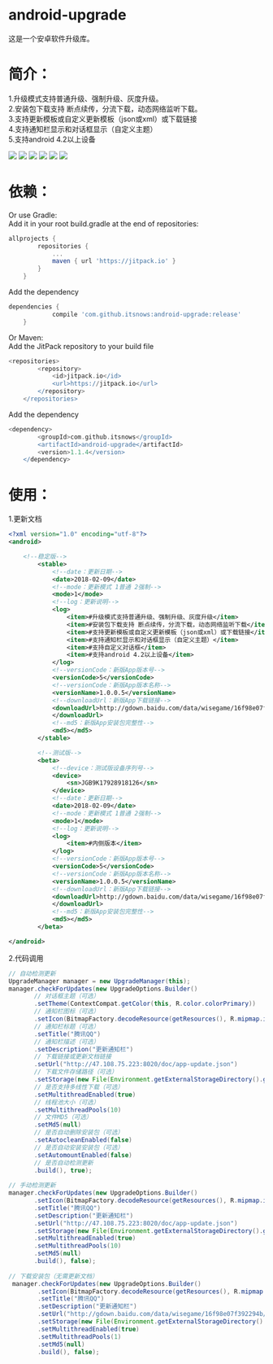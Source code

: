 # android-upgrade
这是一个安卓软件升级库。<br>

简介：
====
1.升级模式支持普通升级、强制升级、灰度升级。<br>
2.安装包下载支持 断点续传，分流下载，动态网络监听下载。<br>
3.支持更新模板或自定义更新模板（json或xml）或下载链接<br>
4.支持通知栏显示和对话框显示（自定义主题）<br>
5.支持android 4.2以上设备<br>

![](https://github.com/itsnows/android-upgrade/raw/master/gif/Screenshot_1576573097.png)
![](https://github.com/itsnows/android-upgrade/raw/master/gif/Screenshot_1576573103.png) 
![](https://github.com/itsnows/android-upgrade/raw/master/gif/Screenshot_1576573106.png)
![](https://github.com/itsnows/android-upgrade/raw/master/gif/Screenshot_1576573116.png)
![](https://github.com/itsnows/android-upgrade/raw/master/gif/Screenshot_1576573138.png)
![](https://github.com/itsnows/android-upgrade/raw/master/gif/Screenshot_1576573246.png)

依赖：
====

Or use Gradle:<br>
Add it in your root build.gradle at the end of repositories:<br>
```groovy
allprojects {
		repositories {
			...
			maven { url 'https://jitpack.io' }
		}
	}
```

Add the dependency<br>
```groovy
dependencies {
	        compile 'com.github.itsnows:android-upgrade:release'
	}
```
Or Maven:<br>
Add the JitPack repository to your build file<br>
```groovy
<repositories>
		<repository>
		    <id>jitpack.io</id>
		    <url>https://jitpack.io</url>
		</repository>
	</repositories>
```
   
Add the dependency<br>
```groovy
<dependency>
	    <groupId>com.github.itsnows</groupId>
	    <artifactId>android-upgrade</artifactId>
	    <version>1.1.4</version>
	</dependency>
```

使用：
====

1.更新文档<br>
```xml
<?xml version="1.0" encoding="utf-8"?>
<android>

    <!--稳定版-->
        <stable>
            <!--date：更新日期-->
            <date>2018-02-09</date>
            <!--mode：更新模式 1普通 2强制-->
            <mode>1</mode>
            <!--log：更新说明-->
            <log>
                <item>#升级模式支持普通升级、强制升级、灰度升级</item>
                <item>#安装包下载支持 断点续传，分流下载，动态网络监听下载</item>
                <item>#支持更新模板或自定义更新模板（json或xml）或下载链接</item>
                <item>#支持通知栏显示和对话框显示（自定义主题）</item>
                <item>#支持自定义对话框</item>
                <item>#支持android 4.2以上设备</item>
            </log>
            <!--versionCode：新版App版本号-->
            <versionCode>5</versionCode>
            <!--versionCode：新版App版本名称-->
            <versionName>1.0.0.5</versionName>
            <!--downloadUrl：新版App下载链接-->
            <downloadUrl>http://gdown.baidu.com/data/wisegame/16f98e07f392294b/QQ_794.apk
            </downloadUrl>
            <!--md5：新版App安装包完整性-->
            <md5></md5>
        </stable>

        <!--测试版-->
        <beta>
            <!--device：测试版设备序列号-->
            <device>
                <sn>JGB9K17928918126</sn>
            </device>
            <!--date：更新日期-->
            <date>2018-02-09</date>
            <!--mode：更新模式 1普通 2强制-->
            <mode>1</mode>
            <!--log：更新说明-->
            <log>
                <item>#内侧版本</item>
            </log>
            <!--versionCode：新版App版本号-->
            <versionCode>5</versionCode>
            <!--versionCode：新版App版本名称-->
            <versionName>1.0.0.5</versionName>
            <!--downloadUrl：新版App下载链接-->
            <downloadUrl>http://gdown.baidu.com/data/wisegame/16f98e07f392294b/QQ_794.apk
            </downloadUrl>
            <!--md5：新版App安装包完整性-->
            <md5></md5>
        </beta>

</android>
```

2.代码调用<br>
```java
// 自动检测更新
UpgradeManager manager = new UpgradeManager(this);
manager.checkForUpdates(new UpgradeOptions.Builder()
       // 对话框主题（可选）
       .setTheme(ContextCompat.getColor(this, R.color.colorPrimary))
       // 通知栏图标（可选）
       .setIcon(BitmapFactory.decodeResource(getResources(), R.mipmap.ic_launcher_round))
       // 通知栏标题（可选）
       .setTitle("腾讯QQ")
       // 通知栏描述（可选）
       .setDescription("更新通知栏")
       // 下载链接或更新文档链接
       .setUrl("http://47.108.75.223:8020/doc/app-update.json")
       // 下载文件存储路径（可选）
       .setStorage(new File(Environment.getExternalStorageDirectory().getAbsolutePath() + "/Download/com.upgrade.apk"))
       // 是否支持多线性下载（可选）
       .setMultithreadEnabled(true)
       // 线程池大小（可选）
       .setMultithreadPools(10)
       // 文件MD5（可选）
       .setMd5(null)
       // 是否自动删除安装包（可选）
       .setAutocleanEnabled(false)
       // 是否自动安装安装包（可选）
       .setAutomountEnabled(false)
       // 是否自动检测更新
       .build(), true);
		
// 手动检测更新
manager.checkForUpdates(new UpgradeOptions.Builder()
       .setIcon(BitmapFactory.decodeResource(getResources(), R.mipmap.ic_launcher_round))
       .setTitle("腾讯QQ")
       .setDescription("更新通知栏")
       .setUrl("http://47.108.75.223:8020/doc/app-update.json")
       .setStorage(new File(Environment.getExternalStorageDirectory().getAbsolutePath() + "/Download/com.upgrade.apk"))
       .setMultithreadEnabled(true)
       .setMultithreadPools(10)
       .setMd5(null)
       .build(), false);
		
// 下载安装包（无需更新文档）
 manager.checkForUpdates(new UpgradeOptions.Builder()
        .setIcon(BitmapFactory.decodeResource(getResources(), R.mipmap.ic_launcher_round))
        .setTitle("腾讯QQ")
        .setDescription("更新通知栏")
        .setUrl("http://gdown.baidu.com/data/wisegame/16f98e07f392294b/QQ_794.apk")
        .setStorage(new File(Environment.getExternalStorageDirectory().getAbsolutePath() + "/Download/com.upgrade.apk"))
        .setMultithreadEnabled(true)
        .setMultithreadPools(1)
        .setMd5(null)
        .build(), false);

```




